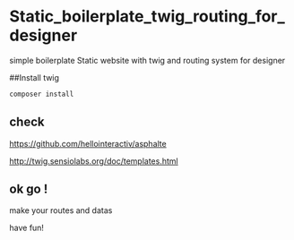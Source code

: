 # Static_boilerplate_twig_routing_for_designer
simple boilerplate Static website with twig and routing system for designer

##Install twig
```php
composer install
```
## check 
https://github.com/hellointeractiv/asphalte

http://twig.sensiolabs.org/doc/templates.html

## ok go ! 
make your routes and datas

have fun!
